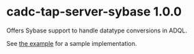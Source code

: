 # cadc-tap-server-sybase 1.0.0

Offers Sybase support to handle datatype conversions in ADQL.

See [the example](example) for a sample implementation.
